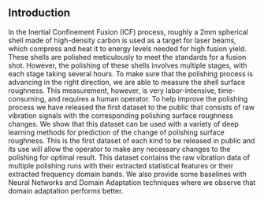 ## Introduction

In the Inertial Confinement Fusion (ICF) process, roughly a 2mm spherical shell made of high-density carbon is used as a target for laser beams, 
which compress and heat it to energy levels needed for high fusion yield. These shells are polished meticulously to meet the standards for a fusion shot. 
However, the polishing of these shells involves multiple stages, with each stage taking several hours. 
To make sure that the polishing process is advancing in the right direction, we are able to measure the shell surface roughness. 
This measurement, however, is very labor-intensive, time-consuming, and requires a human operator. 
To help improve the polishing process we have released the first dataset to the public that consists of raw vibration signals with the corresponding polishing surface roughness changes. 
We show that this dataset can be used with a variety of deep learning methods for prediction of the change of polishing surface roughness. 
This is the first dataset of each kind to be released in public and its use will allow the operator to make any necessary changes to the polishing for optimal result. 
This dataset contains the raw vibration data of multiple polishing runs with their extracted statistical features or their extracted frequency domain bands. 
We also provide some baselines with Neural Networks and Domain Adaptation techniques where we observe that domain adaptation performs better.
